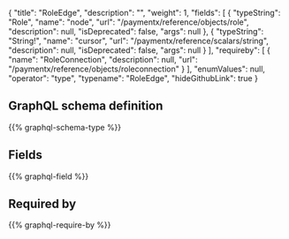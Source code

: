 {
  "title": "RoleEdge",
  "description": "",
  "weight": 1,
  "fields": [
    {
      "typeString": "Role",
      "name": "node",
      "url": "/paymentx/reference/objects/role",
      "description": null,
      "isDeprecated": false,
      "args": null
    },
    {
      "typeString": "String!",
      "name": "cursor",
      "url": "/paymentx/reference/scalars/string",
      "description": null,
      "isDeprecated": false,
      "args": null
    }
  ],
  "requireby": [
    {
      "name": "RoleConnection",
      "description": null,
      "url": "/paymentx/reference/objects/roleconnection"
    }
  ],
  "enumValues": null,
  "operator": "type",
  "typename": "RoleEdge",
  "hideGithubLink": true
}
## GraphQL schema definition

{{% graphql-schema-type %}}

## Fields

{{% graphql-field %}}

## Required by

{{% graphql-require-by %}}
